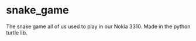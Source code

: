 # snake_game
The snake game all of us used to play in our Nokia 3310.
Made in the python turtle lib.
